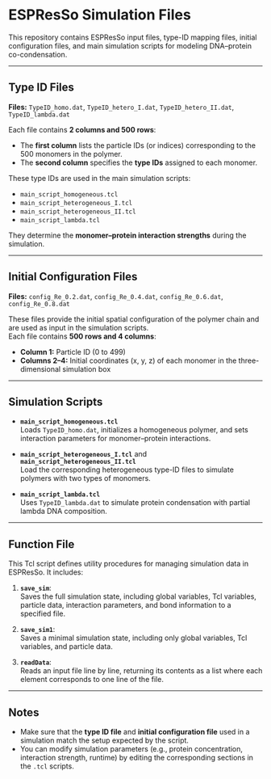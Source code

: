 # ESPResSo Simulation Files

This repository contains ESPResSo input files, type-ID mapping files, initial configuration files, and main simulation scripts for modeling DNA–protein co-condensation.

---

## Type ID Files  
**Files:** `TypeID_homo.dat`, `TypeID_hetero_I.dat`, `TypeID_hetero_II.dat`, `TypeID_lambda.dat`

Each file contains **2 columns and 500 rows**:
- The **first column** lists the particle IDs (or indices) corresponding to the 500 monomers in the polymer.
- The **second column** specifies the **type IDs** assigned to each monomer.

These type IDs are used in the main simulation scripts:
- `main_script_homogeneous.tcl`
- `main_script_heterogeneous_I.tcl`
- `main_script_heterogeneous_II.tcl`
- `main_script_lambda.tcl`

They determine the **monomer–protein interaction strengths** during the simulation.

---

## Initial Configuration Files  
**Files:** `config_Re_0.2.dat`, `config_Re_0.4.dat`, `config_Re_0.6.dat`, `config_Re_0.8.dat`

These files provide the initial spatial configuration of the polymer chain and are used as input in the simulation scripts.  
Each file contains **500 rows and 4 columns**:
- **Column 1:** Particle ID (0 to 499)
- **Columns 2–4:** Initial coordinates (x, y, z) of each monomer in the three-dimensional simulation box

---

## Simulation Scripts

- **`main_script_homogeneous.tcl`**  
  Loads `TypeID_homo.dat`, initializes a homogeneous polymer, and sets interaction parameters for monomer–protein interactions.

- **`main_script_heterogeneous_I.tcl`** and **`main_script_heterogeneous_II.tcl`**  
  Load the corresponding heterogeneous type-ID files to simulate polymers with two types of monomers.

- **`main_script_lambda.tcl`**  
  Uses `TypeID_lambda.dat` to simulate protein condensation with partial lambda DNA composition.

---

## Function File

This Tcl script defines utility procedures for managing simulation data in ESPResSo. It includes:

1. **`save_sim`**:  
   Saves the full simulation state, including global variables, Tcl variables, particle data, interaction parameters, and bond information to a specified file.

2. **`save_sim1`**:  
   Saves a minimal simulation state, including only global variables, Tcl variables, and particle data.

3. **`readData`**:  
   Reads an input file line by line, returning its contents as a list where each element corresponds to one line of the file.

---

## Notes

- Make sure that the **type ID file** and **initial configuration file** used in a simulation match the setup expected by the script.
- You can modify simulation parameters (e.g., protein concentration, interaction strength, runtime) by editing the corresponding sections in the `.tcl` scripts.

